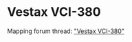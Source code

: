 # Vestax VCI-380

Mapping forum thread: ["Vestax
VCI-380"](http://mixxx.org/forums/viewtopic.php?f=7&t=6784)
